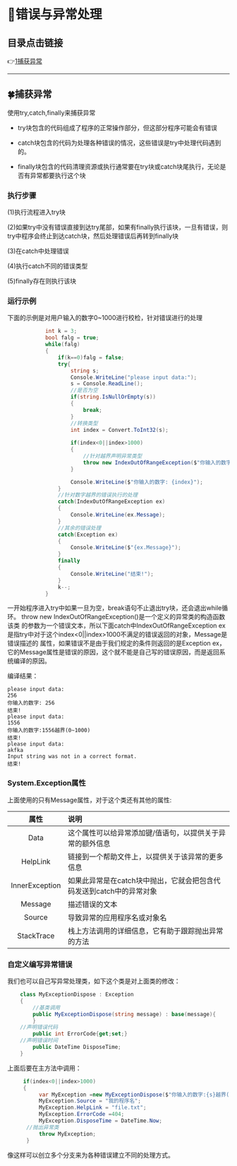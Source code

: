 # :maple_leaf:错误与异常处理

<p id="title"></p>

## 目录点击链接
:point_right:<a href="#one" >1捕获异常<a><br>


 ***
<p id = "one"></p>  
  
## :four_leaf_clover:捕获异常 ##

使用try,catch,finally来捕获异常

* try块包含的代码组成了程序的正常操作部分，但这部分程序可能会有错误

* catch块包含的代码为处理各种错误的情况，这些错误是try中处理代码遇到的。

* finally块包含的代码清理资源或执行通常要在try块或catch块尾执行，无论是否有异常都要执行这个块

### 执行步骤 ###

(1)执行流程进入try块

(2)如果try中没有错误直接到达try尾部，如果有finally执行该块，一旦有错误，则try中程序会终止到达catch块，然后处理错误后再转到finally块

(3)在catch中处理错误

(4)执行catch不同的错误类型

(5)finally存在则执行该块

### 运行示例 ###

下面的示例是对用户输入的数字0~1000进行校检，针对错误进行的处理
```C#
            int k = 3;
            bool falg = true;
            while(falg)
            {
                if(k==0)falg = false;
                try{
                    string s;
                    Console.WriteLine("please input data:");
                    s = Console.ReadLine();
                    //是否为空
                    if(string.IsNullOrEmpty(s))
                    {
                        break;
                    }
                    //转换类型
                    int index = Convert.ToInt32(s);
      
                    if(index<0||index>1000)
                    {
                        //针对越界声明异常类型
                        throw new IndexOutOfRangeException($"你输入的数字:{s}越界(0~1000)");
                    }

                    Console.WriteLine($"你输入的数字: {index}");
                }
                //针对数字越界的错误执行的处理
                catch(IndexOutOfRangeException ex)
                {
                    Console.WriteLine(ex.Message);
                }
                //其余的错误处理
                catch(Exception ex)
                {
                    Console.WriteLine($"{ex.Message}");
                }
                finally
                {
                    Console.WriteLine("结束!");
                }
                k--;
            }
```

一开始程序进入try中如果一旦为空，break语句不止退出try块，还会退出while循环。 throw new IndexOutOfRangeException()是一个定义的异常类的构造函数该类
的参数为一个错误文本，所以下面catch中IndexOutOfRangeException ex是指try中对于这个index<0||index>1000不满足的错误返回的对象，Message是错误描述的
属性，如果错误不是由于我们规定的条件则返回的是Exception ex，它的Message属性是错误的原因，这个就不能是自己写的错误原因，而是返回系统编译的原因。

编译结果：

	please input data:
	256
	你输入的数字: 256
	结束!
	please input data:
	1556
	你输入的数字:1556越界(0~1000)
	结束!
	please input data:
	akfka
	Input string was not in a correct format.
	结束!
	
### System.Exception属性 ###

上面使用的只有Message属性，对于这个类还有其他的属性:

|属性|说明|
|:---:|:------|
|Data|这个属性可以给异常添加键/值语句，以提供关于异常的额外信息| 
|HelpLink|链接到一个帮助文件上，以提供关于该异常的更多信息|
|InnerException|如果此异常是在catch块中抛出，它就会把包含代码发送到catch中的异常对象|
|Message|描述错误的文本|
|Source|导致异常的应用程序名或对象名|
|StackTrace|栈上方法调用的详细信息，它有助于跟踪抛出异常的方法|


### 自定义编写异常错误 ###

我们也可以自己写异常处理类，如下这个类是对上面类的修改：

```C#
    class MyExceptionDispose : Exception
    {
    	//基类调用
        public MyExceptionDispose(string message) : base(message){
        }
	//声明错误代码
        public int ErrorCode{get;set;}
	//声明错误时间
        public DateTime DisposeTime;
    }
```

上面后要在主方法中调用：

```C#
     if(index<0||index>1000)
     {
          var MyException =new MyExceptionDispose($"你输入的数字:{s}越界(0~1000)");
          MyException.Source = "我的程序名";
          MyException.HelpLink = "file.txt";
          MyException.ErrorCode =404; 
          MyException.DisposeTime = DateTime.Now;
	  //抛出异常类
          throw MyException;
      }
```
像这样可以创立多个分支来为各种错误建立不同的处理方式。
